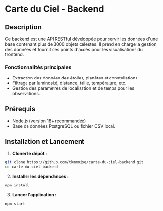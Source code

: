 # Carte du Ciel - Backend

## Description
Ce backend est une API RESTful développée pour servir les données d'une base contenant plus de 3000 objets célestes. Il prend en charge la gestion des données et fournit des points d'accès pour les visualisations du frontend.

### Fonctionnalités principales
- Extraction des données des étoiles, planètes et constellations.
- Filtrage par luminosité, distance, taille, température, etc.
- Gestion des paramètres de localisation et de temps pour les observations.

## Prérequis
- Node.js (version 18+ recommandée)
- Base de données PostgreSQL ou fichier CSV local.

## Installation et Lancement

1. **Cloner le dépôt :**
```bash
git clone https://github.com/tkmmoise/carte-du-ciel-backend.git
cd carte-du-ciel-backend
 ```

2. **Installer les dépendances :**
```bash
npm install
```

3. **Lancer l'application :**
```bash
npm start
```
